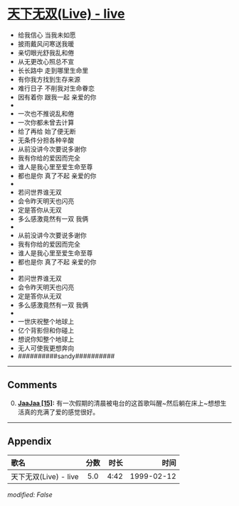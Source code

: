 # [天下无双(Live) - live](https://music.163.com/song?id=67680)

* 给我信心 当我未如愿
* 披雨戴风问寒送我暖
* 亲切眼光舒我乱和倦
* 从无更改心照总不宣
* 长长路中 走到哪里生命里
* 有你我方找到生存来源
* 难行日子 不削我对生命眷恋
* 因有着你 跟我一起 亲爱的你
* 
* 一次也不推说乱和倦
* 一次你都未曾去计算
* 给了再给 始了便无断
* 无条件分担各种辛酸
* 从前没讲今次要说多谢你
* 我有你给的爱因而完全
* 谁人是我心里至爱生命至尊
* 都也是你 真了不起 亲爱的你
* 
* 若问世界谁无双
* 会令昨天明天也闪亮
* 定是答你从无双
* 多么感激竟然有一双 我俩
* 
* 从前没讲今次要说多谢你
* 我有你给的爱因而完全
* 谁人是我心里至爱生命至尊
* 都也是你 真了不起 亲爱的你
* 
* 若问世界谁无双
* 会令昨天明天也闪亮
* 定是答你从无双
* 多么感激竟然有一双 我俩
* 
* 一世庆祝整个地球上
* 亿个背影但和你碰上
* 想说你知整个地球上
* 无人可使我更想奔向
* ##########sandy##########


---

## Comments
0. **[JaaJaa \[15\]](https://music.163.com/#/user/home?id=41294742):** 有一次假期的清晨被电台的这首歌叫醒~然后躺在床上~想想生活真的充满了爱的感觉很好。



---

## Appendix

|歌名|分数|时长|时间|
|:---|:---:|---:|---:|
|天下无双(Live) - live|5.0|4:42|1999-02-12

*modified: False*